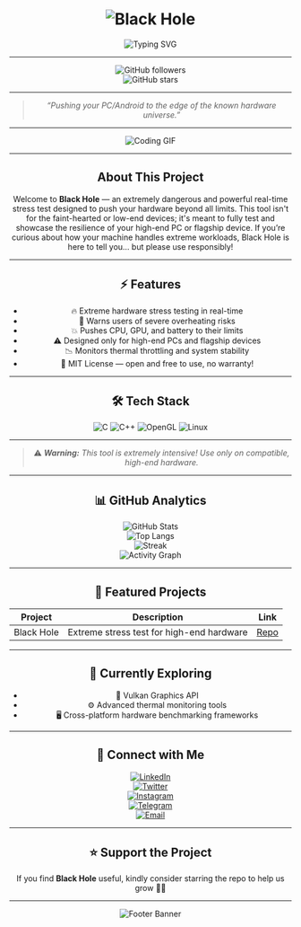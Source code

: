 <div align="center">

# ![Black Hole](https://capsule-render.vercel.app/api?type=waving&color=gradient&text=Black%20Hole&fontAlign=50&fontAlignY=40&fontSize=60&animation=twinkling)

![Typing SVG](https://readme-typing-svg.demolab.com?font=Fira+Code&size=24&pause=1000&color=FF6F61&width=400&lines=Stress+test+your+hardware+to+the+limit...;Dangerous+real-time+performance+push!;Use+with+caution%21)

---

![GitHub followers](https://img.shields.io/github/followers/saeedx302?style=social)  
![GitHub stars](https://img.shields.io/github/stars/saeedx302/BlackHole?style=social)  

---

> <em>“Pushing your PC/Android to the edge of the known hardware universe.”</em>

---

![Coding GIF](https://i.pinimg.com/originals/4f/4f/ff/4f4fff9cd925a49214ee116ff801e806.gif)

---

## About This Project
Welcome to **Black Hole** — an extremely dangerous and powerful real-time stress test designed to push your hardware beyond all limits. This tool isn't for the faint-hearted or low-end devices; it's meant to fully test and showcase the resilience of your high-end PC or flagship device. If you’re curious about how your machine handles extreme workloads, Black Hole is here to tell you… but please use responsibly!

---

## ⚡ Features

- 🔥 Extreme hardware stress testing in real-time  
- 🛑 Warns users of severe overheating risks  
- 💥 Pushes CPU, GPU, and battery to their limits  
- ⚠️ Designed only for high-end PCs and flagship devices  
- 📉 Monitors thermal throttling and system stability  
- 📝 MIT License — open and free to use, no warranty!

---

## 🛠 Tech Stack

![C](https://img.shields.io/badge/Language-C-555555?style=for-the-badge&logo=c)
![C++](https://img.shields.io/badge/Language-C++-blue?style=for-the-badge&logo=cplusplus)
![OpenGL](https://img.shields.io/badge/Tech-OpenGL-5596e6?style=for-the-badge&logo=opengl)
![Linux](https://img.shields.io/badge/OS-Linux-FCC624?style=for-the-badge&logo=linux)

---


> ⚠️ _**Warning:** This tool is extremely intensive! Use only on compatible, high-end hardware._

---

## 📊 GitHub Analytics

![GitHub Stats](https://github-readme-stats.vercel.app/api?username=saeedx302&show_icons=true&theme=radical)  
![Top Langs](https://github-readme-stats.vercel.app/api/top-langs/?username=saeedx302&layout=compact&theme=radical)  
![Streak](https://github-readme-streak-stats.herokuapp.com/?user=saeedx302&theme=radical)  
![Activity Graph](https://activity-graph.herokuapp.com/graph?username=saeedx302&theme=react-dark)

---

## 🌟 Featured Projects

| Project        | Description                                 | Link                                     |
| -------------- | ------------------------------------------- | ---------------------------------------- |
| Black Hole     | Extreme stress test for high-end hardware  | [Repo](https://github.com/saeedx302/BlackHole) |

---

## 🔭 Currently Exploring

- 🧰 Vulkan Graphics API  
- ⚙️ Advanced thermal monitoring tools  
- 🖥️ Cross-platform hardware benchmarking frameworks  

---

## 🤝 Connect with Me

[![LinkedIn](https://img.shields.io/badge/LinkedIn-0A66C2?style=for-the-badge&logo=linkedin&logoColor=white)](https://linkedin.com/in/your-profile)  
[![Twitter](https://img.shields.io/badge/Twitter-1DA1F2?style=for-the-badge&logo=twitter&logoColor=white)](https://twitter.com/your-profile)  
[![Instagram](https://img.shields.io/badge/Instagram-E4405F?style=for-the-badge&logo=instagram&logoColor=white)](https://instagram.com/your-profile)  
[![Telegram](https://img.shields.io/badge/Telegram-0088cc?style=for-the-badge&logo=telegram&logoColor=white)](https://t.me/your-profile)  
[![Email](https://img.shields.io/badge/Email-D14836?style=for-the-badge&logo=gmail&logoColor=white)](mailto:your-email@example.com)

---

## ⭐ Support the Project

If you find **Black Hole** useful, kindly consider starring the repo to help us grow 🚀🌟

---

<div align="center">

![Footer Banner](https://capsule-render.vercel.app/api?type=waving&color=gradient&text=Happy+Coding+%F0%9F%92%BB&fontAlign=50&fontAlignY=40&fontSize=48&animation=twinkling)

</div>

</div>


